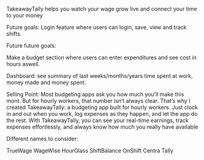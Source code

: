 TakeawayTally helps you watch your wage grow live and connect your time to your money

Future goals:
Login feature where users can login, save, view and track shifts. 

Future future goals: 

Make a budget section where users can enter expenditures and see cost in hours aswell.

Dashboard: see summary of last weeks/months/years time spent at work, money made and money spent.


Selling Point: Most budgeting apps ask you how much you’ll make this mont. But for hourly workers, that number isn’t always clear. That’s why I created TakeawayTally: a budgeting app built for hourly workers. Just clock in and out when you work, log expenses as they happen, and let the app do the rest. With TakeawayTally, you can see your real-time earnings, track expenses effortlessly, and always know how much you really have available





Different names to consider:

TrueWage
WageWise
HourGlass
ShiftBalance
OnShift
Centra
Tally

